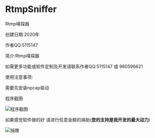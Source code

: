 # RtmpSniffer
 Rtmp嗅探器

创建日期:2020年

作者QQ:5115147

简介:Rtmp嗅探器

如需更多功能或软件定制及开发请联系作者QQ:5115147 或 960596621

使用注意事项:

需要先安装npcap驱动

程序截图

![程序截图](https://github.com/youxia2016/RtmpSniffer/blob/main/RtmpSniffer.png?raw=true)


如果感觉软件做的好 请进行任意金额的捐助(**您的支持是我开发的最大动力**)

![捐赠](https://github.com/youxia2016/RtmpSniffer/blob/main/Pay.png?raw=true)